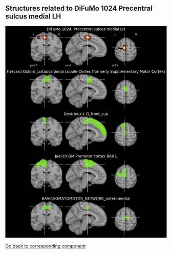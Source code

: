 


## Structures related to DiFuMo 1024 Precentral sulcus medial LH

![327](327.jpg "Structures related to DiFuMo 1024 Precentral sulcus medial LH")

[Go back to corresponding component](https://parietal-inria.github.io/DiFuMo/1024/html/327.html)